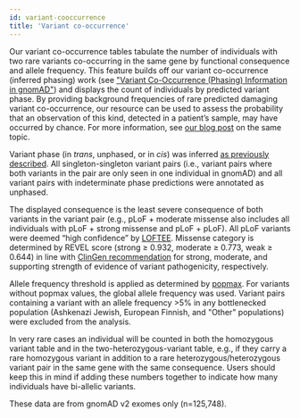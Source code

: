 ```yaml
---
id: variant-cooccurrence
title: 'Variant co-occurrence'
---
```


Our variant co-occurrence tables tabulate the number of individuals with two rare variants co-occurring in the same gene by functional consequence and allele frequency. This feature builds off our variant co-occurrence (inferred phasing) work (see ["Variant Co-Occurrence (Phasing) Information in gnomAD"](https://gnomad.broadinstitute.org/news/2021-07-variant-co-occurrence-phasing-information-in-gnomad/)) and displays the count of individuals by predicted variant phase. By providing background frequencies of rare predicted damaging variant co-occurrence, our resource can be used to assess the probability that an observation of this kind, detected in a patient’s sample, may have occurred by chance. For more information, see [our blog post](https://gnomad.broadinstitute.org/news/) on the same topic.

Variant phase (in *trans*, unphased, or in *cis*) was inferred [as previously described](https://gnomad.broadinstitute.org/news/2021-07-variant-co-occurrence-phasing-information-in-gnomad/). All singleton-singleton variant pairs (i.e., variant pairs where both variants in the pair are only seen in one individual in gnomAD) and all variant pairs with indeterminate phase predictions were annotated as unphased.

The displayed consequence is the least severe consequence of both variants in the variant pair (e.g., pLoF + moderate missense also includes all individuals with pLoF + strong missense and pLoF + pLoF). All pLoF variants were deemed “high confidence” by [LOFTEE](https://github.com/konradjk/loftee). Missense category is determined by REVEL score (strong ≥ 0.932, moderate ≥ 0.773, weak ≥ 0.644) in line with [ClinGen recommendation](https://www.cell.com/ajhg/pdfExtended/S0002-9297(22)00461-X) for strong, moderate, and supporting strength of evidence of variant pathogenicity, respectively.

Allele frequency threshold is applied as determined by [popmax](https://gnomad.broadinstitute.org/news/2018-10-gnomad-v2-1/). For variants without popmax values, the global allele frequency was used. Variant pairs containing a variant with an allele frequency >5% in any bottlenecked population (Ashkenazi Jewish, European Finnish, and "Other" populations) were excluded from the analysis.

In very rare cases an individual will be counted in both the homozygous variant table and in the two-heterozygous-variant table, e.g., if they carry a rare homozygous variant in addition to a rare heterozygous/heterozygous variant pair in the same gene with the same consequence. Users should keep this in mind if adding these numbers together to indicate how many individuals have bi-allelic variants.

These data are from gnomAD v2 exomes only (n=125,748).
